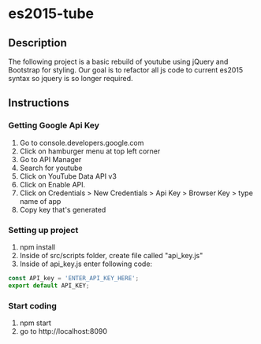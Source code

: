# es2015-tube

## Description
The following project is a basic rebuild of youtube using jQuery and Bootstrap for styling. Our goal is to refactor all js code to current es2015 syntax so jquery is so longer required.

## Instructions
### Getting Google Api Key
1. Go to console.developers.google.com 
2. Click on hamburger menu at top left corner 
3. Go to API Manager 
4. Search for youtube 
5. Click on YouTube Data API v3 
6. Click on Enable API. 
7. Click on Credentials > New Credentials > Api Key > Browser Key > type name of app
8. Copy key that's generated

### Setting up project
1. npm install
2. Inside of src/scripts folder, create file called "api_key.js"
3. Inside of api_key.js enter following code: 
```javascript
const API_key = 'ENTER_API_KEY_HERE';
export default API_KEY;
```

### Start coding
1. npm start
2. go to http://localhost:8090
